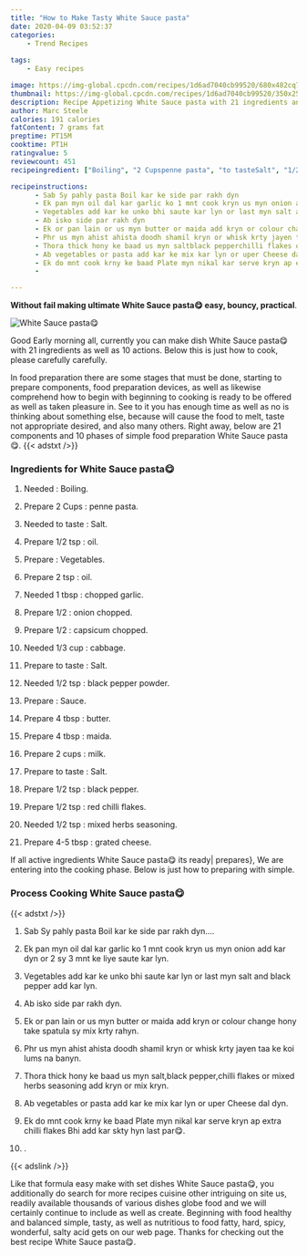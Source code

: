 ```yaml
---
title: "How to Make Tasty White Sauce pasta"
date: 2020-04-09 03:52:37
categories:
    - Trend Recipes
    
tags:
    - Easy recipes

image: https://img-global.cpcdn.com/recipes/1d6ad7040cb99520/680x482cq70/white-sauce-pasta😋-recipe-main-photo.jpg
thumbnail: https://img-global.cpcdn.com/recipes/1d6ad7040cb99520/350x250cq70/white-sauce-pasta😋-recipe-main-photo.jpg
description: Recipe Appetizing White Sauce pasta with 21 ingredients and 10 stages of easy cooking.
author: Marc Steele
calories: 191 calories
fatContent: 7 grams fat
preptime: PT15M
cooktime: PT1H
ratingvalue: 5
reviewcount: 451
recipeingredient: ["Boiling", "2 Cupspenne pasta", "to tasteSalt", "1/2 tspoil", "Vegetables", "2 tspoil", "1 tbspchopped garlic", "1/2onion chopped", "1/2capsicum chopped", "1/3 cupcabbage", "to tasteSalt", "1/2 tspblack pepper powder", "Sauce", "4 tbspbutter", "4 tbspmaida", "2 cupsmilk", "to tasteSalt", "1/2 tspblack pepper", "1/2 tspred chilli flakes", "1/2 tspmixed herbs seasoning", "4-5 tbspgrated cheese"]

recipeinstructions: 
      - Sab Sy pahly pasta Boil kar ke side par rakh dyn 
      - Ek pan myn oil dal kar garlic ko 1 mnt cook kryn us myn onion add kar dyn or 2 sy 3 mnt ke liye saute kar lyn 
      - Vegetables add kar ke unko bhi saute kar lyn or last myn salt and black pepper add kar lyn 
      - Ab isko side par rakh dyn 
      - Ek or pan lain or us myn butter or maida add kryn or colour change hony take spatula sy mix krty rahyn 
      - Phr us myn ahist ahista doodh shamil kryn or whisk krty jayen taa ke koi lums na banyn 
      - Thora thick hony ke baad us myn saltblack pepperchilli flakes or mixed herbs seasoning add kryn or mix kryn 
      - Ab vegetables or pasta add kar ke mix kar lyn or uper Cheese dal dyn 
      - Ek do mnt cook krny ke baad Plate myn nikal kar serve kryn ap extra chilli flakes Bhi add kar skty hyn last par 
      - 

---
```




**Without fail making ultimate White Sauce pasta😋 easy, bouncy, practical**. 


![White Sauce pasta😋](https://img-global.cpcdn.com/recipes/1d6ad7040cb99520/680x482cq70/white-sauce-pasta😋-recipe-main-photo.jpg "White Sauce pasta😋")




Good Early morning all, currently you can make dish White Sauce pasta😋 with 21 ingredients as well as 10 actions. Below this is just how to cook, please carefully carefully.

In food preparation there are some stages that must be done, starting to prepare components, food preparation devices, as well as likewise comprehend how to begin with beginning to cooking is ready to be offered as well as taken pleasure in. See to it you has enough time as well as no is thinking about something else, because will cause the food to melt, taste not appropriate desired, and also many others. Right away, below are 21 components and 10 phases of simple food preparation White Sauce pasta😋.
{{< adstxt />}}

### Ingredients for White Sauce pasta😋


1. Needed  : Boiling.

1. Prepare 2 Cups : penne pasta.

1. Needed to taste : Salt.

1. Prepare 1/2 tsp : oil.

1. Prepare  : Vegetables.

1. Prepare 2 tsp : oil.

1. Needed 1 tbsp : chopped garlic.

1. Prepare 1/2 : onion chopped.

1. Prepare 1/2 : capsicum chopped.

1. Needed 1/3 cup : cabbage.

1. Prepare to taste : Salt.

1. Needed 1/2 tsp : black pepper powder.

1. Prepare  : Sauce.

1. Prepare 4 tbsp : butter.

1. Prepare 4 tbsp : maida.

1. Prepare 2 cups : milk.

1. Prepare to taste : Salt.

1. Prepare 1/2 tsp : black pepper.

1. Prepare 1/2 tsp : red chilli flakes.

1. Needed 1/2 tsp : mixed herbs seasoning.

1. Prepare 4-5 tbsp : grated cheese.



If all active ingredients White Sauce pasta😋 its ready| prepares}, We are entering into the cooking phase. Below is just how to preparing with simple.

### Process Cooking White Sauce pasta😋

{{< adstxt />}}


1. Sab Sy pahly pasta Boil kar ke side par rakh dyn....



1. Ek pan myn oil dal kar garlic ko 1 mnt cook kryn us myn onion add kar dyn or 2 sy 3 mnt ke liye saute kar lyn.



1. Vegetables add kar ke unko bhi saute kar lyn or last myn salt and black pepper add kar lyn.



1. Ab isko side par rakh dyn.



1. Ek or pan lain or us myn butter or maida add kryn or colour change hony take spatula sy mix krty rahyn.



1. Phr us myn ahist ahista doodh shamil kryn or whisk krty jayen taa ke koi lums na banyn.



1. Thora thick hony ke baad us myn salt,black pepper,chilli flakes or mixed herbs seasoning add kryn or mix kryn.



1. Ab vegetables or pasta add kar ke mix kar lyn or uper Cheese dal dyn.



1. Ek do mnt cook krny ke baad Plate myn nikal kar serve kryn ap extra chilli flakes Bhi add kar skty hyn last par😋.



1. .





{{< adslink />}}

Like that formula easy make with set dishes White Sauce pasta😋, you additionally do search for more recipes cuisine other intriguing on site us, readily available thousands of various dishes globe food and we will certainly continue to include as well as create. Beginning with food healthy and balanced simple, tasty, as well as nutritious to food fatty, hard, spicy, wonderful, salty acid gets on our web page. Thanks for checking out the best recipe White Sauce pasta😋.
